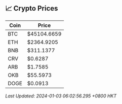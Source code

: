## 📈 Crypto Prices

| Coin | Price |
| ---- | ----- |
| BTC | $45104.6659 |
| ETH | $2364.9205 |
| BNB | $311.1377 |
| CRV | $0.6287 |
| ARB | $1.7585 |
| OKB | $55.5973 |
| DOGE | $0.0913 |

_Last Updated: 2024-01-03 06:02:56.295 +0800 HKT_